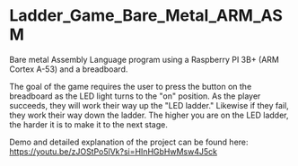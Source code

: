 # Ladder_Game_Bare_Metal_ARM_ASM
Bare metal Assembly Language program using a Raspberry PI 3B+ (ARM Cortex A-53) and a breadboard.

The goal of the game requires the user to press the button on the breadboard as the LED light turns to the "on" position. As the player succeeds, they will work their way up the "LED ladder." Likewise if they fail, they work their way down the ladder. The higher you are on the LED ladder, the harder it is to make it to the next stage.

Demo and detailed explanation of the project can be found here:
https://youtu.be/zJOStPo5lVk?si=HInHGbHwMsw4J5ck
